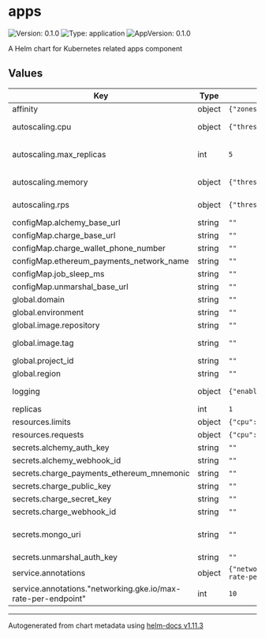 # apps

![Version: 0.1.0](https://img.shields.io/badge/Version-0.1.0-informational?style=flat-square) ![Type: application](https://img.shields.io/badge/Type-application-informational?style=flat-square) ![AppVersion: 0.1.0](https://img.shields.io/badge/AppVersion-0.1.0-informational?style=flat-square)

A Helm chart for Kubernetes related apps component

## Values

| Key | Type | Default | Description |
|-----|------|---------|-------------|
| affinity | object | `{"zones":null}` | Affinity (available region zones) |
| autoscaling.cpu | object | `{"threshold":80}` | Autoscaling - CPU threshold (in percent, Horizontal Pod Autoscaler) |
| autoscaling.max_replicas | int | `5` | Autoscaling - Maximum replicas value. Note: minimum replicas value equals `replicas` value (Horizontal Pod Autoscaler) |
| autoscaling.memory | object | `{"threshold":80}` | Autoscaling - RAM threshold (in percent, Horizontal Pod Autoscaler) |
| autoscaling.rps | object | `{"threshold":80}` | Autoscaling - RPS threshold (in percent, Horizontal Pod Autoscaler) |
| configMap.alchemy_base_url | string | `""` | Alchemy - Base URL |
| configMap.charge_base_url | string | `""` | Charge - Base URL |
| configMap.charge_wallet_phone_number | string | `""` | Charge - Wallet phone number |
| configMap.ethereum_payments_network_name | string | `""` | Ethereum - Payments network name |
| configMap.job_sleep_ms | string | `""` | Job sleep (ms) |
| configMap.unmarshal_base_url | string | `""` | Unmarshal - Base URL |
| global.domain | string | `""` | DNS domain |
| global.environment | string | `""` | Label 'environment' |
| global.image.repository | string | `""` | Repository ID |
| global.image.tag | string | `""` | Tag; overrides the image tag whose default is the chart appVersion. |
| global.project_id | string | `""` | Google Cloud - Project ID |
| global.region | string | `""` | Google Cloud - Region |
| logging | object | `{"enabled":false}` | Logging - enabled (`true` or `false`), sampleRate (from 0 to 500000 / 1000000) |
| replicas | int | `1` | Replicas |
| resources.limits | object | `{"cpu":"","memory":""}` | Resources - Limits |
| resources.requests | object | `{"cpu":"","memory":""}` | Resources - Requests |
| secrets.alchemy_auth_key | string | `""` | Alchemy - Auth key |
| secrets.alchemy_webhook_id | string | `""` | Alchemy - Webhook ID |
| secrets.charge_payments_ethereum_mnemonic | string | `""` | Charge - Payments Ethereum mnemonic |
| secrets.charge_public_key | string | `""` | Charge - Public key |
| secrets.charge_secret_key | string | `""` | Charge - Secret key |
| secrets.charge_webhook_id | string | `""` | Charge - Webhook ID |
| secrets.mongo_uri | string | `""` | MongoDB Atlas URI (mongodb://username:password@hostname:port/database?params) |
| secrets.unmarshal_auth_key | string | `""` | Unmarshal - Auth key |
| service.annotations | object | `{"networking.gke.io/max-rate-per-endpoint":10}` | Service - Annotations |
| service.annotations."networking.gke.io/max-rate-per-endpoint" | int | `10` | Service - Annotations - RPS per pod |

----------------------------------------------
Autogenerated from chart metadata using [helm-docs v1.11.3](https://github.com/norwoodj/helm-docs/releases/v1.11.3)
